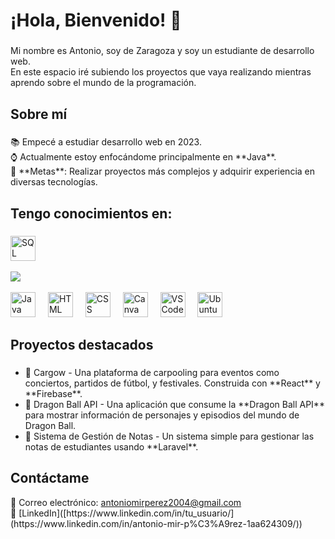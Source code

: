 <h1 align="left">¡Hola, Bienvenido! 👋</h1>

###

<p align="left">Mi nombre es Antonio, soy de Zaragoza y soy un estudiante de desarrollo web. <br>En este espacio iré subiendo los proyectos que vaya realizando mientras aprendo sobre el mundo de la programación.</p>

###

<h2 align="left">Sobre mí</h2>

###

<p align="left">📚 Empecé a estudiar desarrollo web en 2023.<br>⌚ Actualmente estoy enfocándome principalmente en **Java**.<br>🎯 **Metas**: Realizar proyectos más complejos y adquirir experiencia en diversas tecnologías.</p>

###

<h2 align="left">Tengo conocimientos en:</h2>

###

<div align="left">
  <img src="https://cdn.jsdelivr.net/gh/devicons/devicon@latest/icons/azuresqldatabase/azuresqldatabase-original.svg" height="40" alt="SQL logo" />
  <img width="12" />

  <img src="https://devicon-website.vercel.app/api/javascript/original.svg"></img>
  <img width="12" />
  
  <img src="https://cdn.jsdelivr.net/gh/devicons/devicon@latest/icons/java/java-original-wordmark.svg" height="40" alt="Java logo" />
  <img width="12" />
  
  <img src="https://cdn.jsdelivr.net/gh/devicons/devicon@latest/icons/html5/html5-original.svg" height="40" alt="HTML logo" />
  <img width="12" />
  
  <img src="https://cdn.jsdelivr.net/gh/devicons/devicon@latest/icons/css3/css3-original.svg" height="40" alt="CSS logo" />
  <img width="12" />
  
  <img src="https://cdn.jsdelivr.net/gh/devicons/devicon@latest/icons/canva/canva-original.svg" height="40" alt="Canva logo" />
  <img width="12" />
  
  <img src="https://cdn.jsdelivr.net/gh/devicons/devicon@latest/icons/vscode/vscode-original.svg" height="40" alt="VSCode logo" />
  <img width="12" />
  
  <img src="https://cdn.jsdelivr.net/gh/devicons/devicon@latest/icons/ubuntu/ubuntu-original.svg" height="40" alt="Ubuntu logo" />
  <img width="12" />
</div>

###

<h2 align="left">Proyectos destacados</h2>

###

<ul>
  <li>🔹 Cargow - Una plataforma de carpooling para eventos como conciertos, partidos de fútbol, y festivales. Construida con **React** y **Firebase**.</li>
  <li>🔹 Dragon Ball API - Una aplicación que consume la **Dragon Ball API** para mostrar información de personajes y episodios del mundo de Dragon Ball.</li>
  <li>🔹 Sistema de Gestión de Notas - Un sistema simple para gestionar las notas de estudiantes usando **Laravel**.</li>
</ul>

###

<h2 align="left">Contáctame</h2>

<p align="left">
  📧 Correo electrónico: <a href="mailto:tu_correo@dominio.com">antoniomirperez2004@gmail.com</a><br>
  🔗 [LinkedIn]([https://www.linkedin.com/in/tu_usuario/](https://www.linkedin.com/in/antonio-mir-p%C3%A9rez-1aa624309/))
</p>
